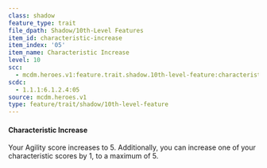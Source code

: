 ```yaml
---
class: shadow
feature_type: trait
file_dpath: Shadow/10th-Level Features
item_id: characteristic-increase
item_index: '05'
item_name: Characteristic Increase
level: 10
scc:
  - mcdm.heroes.v1:feature.trait.shadow.10th-level-feature:characteristic-increase
scdc:
  - 1.1.1:6.1.2.4:05
source: mcdm.heroes.v1
type: feature/trait/shadow/10th-level-feature
---
```


#### Characteristic Increase

Your Agility score increases to 5. Additionally, you can increase one of your characteristic scores by 1, to a maximum of 5.

